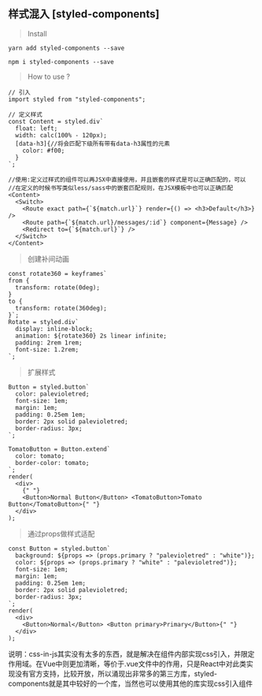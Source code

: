 ## 样式混入 [styled-components]

> Install

	yarn add styled-components --save

	npm i styled-components --save

> How to use ?

	// 引入
	import styled from "styled-components";

	// 定义样式
	const Content = styled.div`
	  float: left;
	  width: calc(100% - 120px);
	  [data-h3]{//将会匹配下级所有带有data-h3属性的元素
	    color: #f00;
	  }
	`;

	//使用:定义过样式的组件可以再JSX中直接使用，并且嵌套的样式是可以正确匹配的，可以
	//在定义的时候书写类似less/sass中的嵌套匹配规则，在JSX模板中也可以正确匹配
	<Content>
      <Switch>
        <Route exact path={`${match.url}`} render={() => <h3>Default</h3>} />
        <Route path={`${match.url}/messages/:id`} component={Message} />
        <Redirect to={`${match.url}`} />
      </Switch>
    </Content>

> 创建补间动画

	const rotate360 = keyframes`  
	from {
	  transform: rotate(0deg);  
	}  
	to { 
	  transform: rotate(360deg);  
	}`;
	Rotate = styled.div`
	  display: inline-block;
	  animation: ${rotate360} 2s linear infinite;
	  padding: 2rem 1rem;
	  font-size: 1.2rem;
	`;

> 扩展样式

	Button = styled.button`
	  color: palevioletred;
	  font-size: 1em;
	  margin: 1em;
	  padding: 0.25em 1em;
	  border: 2px solid palevioletred;
	  border-radius: 3px;
	`;
	
	TomatoButton = Button.extend`
	  color: tomato;
	  border-color: tomato;
	`;
	render(
	  <div>
	    {" "}
	    <Button>Normal Button</Button> <TomatoButton>Tomato Button</TomatoButton>{" "}
	  </div>
	);

> 通过props做样式适配

	const Button = styled.button`
	  background: ${props => (props.primary ? "palevioletred" : "white")};
	  color: ${props => (props.primary ? "white" : "palevioletred")};
	  font-size: 1em;
	  margin: 1em;
	  padding: 0.25em 1em;
	  border: 2px solid palevioletred;
	  border-radius: 3px;
	`;
	render(
	  <div>
	    <Button>Normal</Button> <Button primary>Primary</Button>{" "}
	  </div>
	);


说明：css-in-js其实没有太多的东西，就是解决在组件内部实现css引入，并限定作用域。在Vue中则更加清晰，等价于.vue文件中<style scope>...</style>的作用，只是React中对此类实现没有官方支持，比较开放，所以涌现出非常多的第三方库，styled-components就是其中较好的一个库，当然也可以使用其他的库实现css引入组件